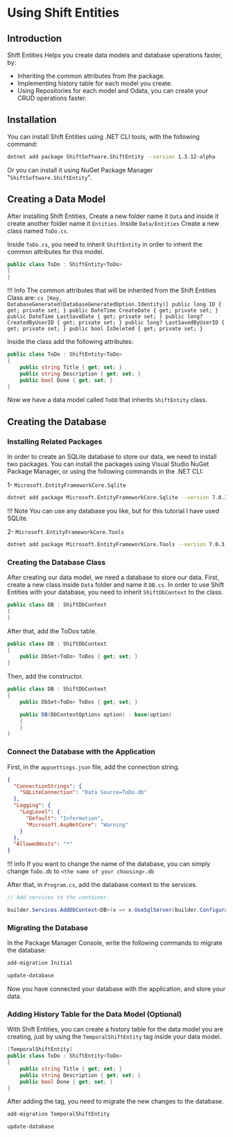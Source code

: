 # Using Shift Entities

## Introduction

Shift Entities Helps you create data models and database operations faster, by:
 -  Inheriting the common attributes from the package.
 -  Implementing history table for each model you create.
 -  Using Repositories for each model and Odata, you can create your CRUD operations faster.

## Installation

You can install Shift Entities using .NET CLI tools, with the following command:
``` sh
dotnet add package ShiftSoftware.ShiftEntity --version 1.3.12-alpha
```
Or you can install it using NuGet Package Manager "```ShiftSoftware.ShiftEntity```".

## Creating a Data Model

After installing Shift Entities, Create a new folder name it ```Data``` and inside it create another folder name it ```Entities```. Inside ```Data/Entities``` Create a new class named ```ToDo.cs```.

Inside ```ToDo.cs```, you need to inherit ```ShiftEntity``` in order to inherit the common attributes for this model.

``` cs hl_lines="1"
public class ToDo : ShiftEntity<ToDo>
{
}
```

!!! Info
    The common attributes that will be inherited from the Shift Entities Class are:
    ``` cs
    [Key, DatabaseGenerated(DatabaseGeneratedOption.Identity)]
    public long ID { get; private set; }
    public DateTime CreateDate { get; private set; }
    public DateTime LastSaveDate { get; private set; }
    public long? CreatedByUserID { get; private set; }
    public long? LastSavedByUserID { get; private set; }
    public bool IsDeleted { get; private set; }
    ```

Inside the class add the following attributes:

``` cs hl_lines="3-5"
public class ToDo : ShiftEntity<ToDo>
{
    public string Title { get; set; }
    public string Description { get; set; }
    public bool Done { get; set; }
}
```

Now we have a data model called ```ToDO``` that inherits ```ShiftEntity``` class.

## Creating the Database

### Installing Related Packages

In order to create an SQLite database to store our data, we need to install two packages. You can install the packages using Visual Studio NuGet Package Manager, or using the following commands in the .NET CLI:

 1-  ```Microsoft.EntityFrameworkCore.Sqlite```
``` sh
dotnet add package Microsoft.EntityFrameworkCore.Sqlite --version 7.0.3
```

!!! Note
    You can use any database you like, but for this tutorial I have used SQLite.

 2-  ```Microsoft.EntityFrameworkCore.Tools```
``` sh
dotnet add package Microsoft.EntityFrameworkCore.Tools --version 7.0.3
```

### Creating the Database Class

After creating our data model, we need a database to store our data. First, create a new class inside ```Data``` folder and name it ```DB.cs```. In order to use Shift Entities with your database, you need to inherit ```ShiftDbContext``` to the class.

``` cs hl_lines="1"
public class DB : ShiftDbContext
{
}
```

After that, add the ToDos table.

``` cs hl_lines="3"
public class DB : ShiftDbContext
{
    public DbSet<ToDo> ToDos { get; set; }
}
```

Then, add the constructor.

``` cs hl_lines="5-7"
public class DB : ShiftDbContext
{
    public DbSet<ToDo> ToDos { get; set; }

    public DB(DbContextOptions option) : base(option)
    {
    }
}
```

### Connect the Database with the Application

First, in the ```appsettings.json``` file, add the connection string.

``` json hl_lines="2-4"
{
  "ConnectionStrings": {
    "SQLiteConnection": "Data Source=ToDo.db"
  },
  "Logging": {
    "LogLevel": {
      "Default": "Information",
      "Microsoft.AspNetCore": "Warning"
    }
  },
  "AllowedHosts": "*"
}
```

!!! info
    If you want to change the name of the database, you can simply change ```ToDo.db``` to ```<the name of your choosing>.db```

After that, in ```Program.cs```, add the database context to the services.

``` cs hl_lines="3"
// Add services to the container.

builder.Services.AddDbContext<DB>(x => x.UseSqlServer(builder.Configuration.GetConnectionString("SQLiteConnection"))); 
```

### Migrating the Database

In the Package Manager Console, write the following commands to migrate the database:

``` sh
add-migration Initial 
```

``` sh
update-database
```

Now you have connected your database with the application, and store your data.

### Adding History Table for the Data Model (Optional)

With Shift Entities, you can create a history table for the data model you are creating, just by using the ```TemporalShiftEntity``` tag inside your data model.

``` cs hl_lines="1"
[TemporalShiftEntity]
public class ToDo : ShiftEntity<ToDo>
{
    public string Title { get; set; }
    public string Description { get; set; }
    public bool Done { get; set; }
}
```

After adding the tag, you need to migrate the new changes to the database.

``` sh
add-migration TemporalShiftEntity 
```

``` sh
update-database
```